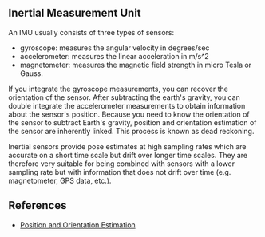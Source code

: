 ## Inertial Measurement Unit

An IMU usually consists of three types of sensors:

* gyroscope: measures the angular velocity in degrees/sec
* accelerometer: measures the linear acceleration in m/s^2
* magnetometer: measures the magnetic field strength in micro Tesla or Gauss.

If you integrate the gyroscope measurements, you can recover the orientation of the sensor. After subtracting the earth's gravity, you can double integrate the accelerometer measurements to obtain information about the sensor's position. Because you need to know the orientation of the sensor to subtract Earth's gravity, position and orientation estimation of the sensor are inherently linked. This process is known as dead reckoning.

Inertial sensors provide pose estimates at high sampling rates which are accurate on a short time scale but drift over longer time scales. They are therefore very suitable for being combined with sensors with a lower sampling rate but with information that does not drift over time (e.g. magnetometer, GPS data, etc.).

## References

- [Position and Orientation Estimation](https://arxiv.org/pdf/1704.06053.pdf)
